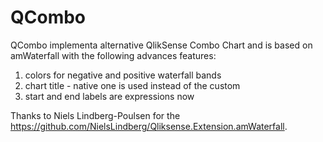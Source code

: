 # QCombo
QCombo implementa alternative QlikSense Combo Chart and is based on amWaterfall with the following advances features:
1. colors for negative and positive waterfall bands
2. chart title - native one is used instead of the custom
3. start and end labels are expressions now

Thanks to Niels Lindberg-Poulsen for the https://github.com/NielsLindberg/Qliksense.Extension.amWaterfall.
